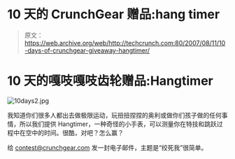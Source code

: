 # 10 天的 CrunchGear 赠品:hang timer

> 原文：<https://web.archive.org/web/http://techcrunch.com:80/2007/08/11/10-days-of-crunchgear-giveaway-hangtimer/>

# 10 天的嘎吱嘎吱齿轮赠品:Hangtimer

![10days2.jpg](img/07154be18f5d171ccdee3452be4c9b66.png)

我知道你们很多人都出去做极限运动，玩扭扭捏捏的奥利或做你们孩子做的任何事情，所以我们提供 Hangtimer，一种奇怪的小手表，可以测量你在特技和跳跃过程中在空中的时间。很酷，对吧？怎么赢？

给 contest@crunchgear.com 发一封电子邮件，主题是“绞死我”很简单。